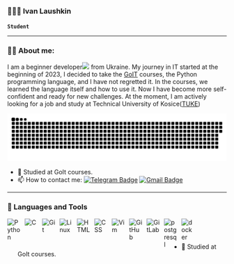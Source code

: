 ### 👨🏻‍🎓 Ivan Laushkin

**` Student `**

---
### :man_technologist: About me:

I am a beginner developer<img src="https://media.giphy.com/media/WUlplcMpOCEmTGBtBW/giphy.gif" width="30px"> from Ukraine. My journey in IT started at the beginning of 2023, I decided to take the [GoIT](https://goit.global) courses, the Python programming language, and I have not regretted it. In the courses, we learned the language itself and how to use it. Now I have become more self-confident and ready for new challenges. At the moment, I am actively looking for a job and study at Technical University of Kosice([TUKE](https://www.tuke.sk))

<p align="center">
 <img width="600" src="assest/github-snake.svg" alt="snake"/>
</p>

- :telescope: Studied at GoIt courses.
- :mailbox: How to contact me: [![Telegram Badge](https://img.shields.io/badge/-PavloLovchytskyi-blue?style=flat&logo=Telegram&logoColor=white)](https://t.me/laushkin1) [![Gmail Badge](https://img.shields.io/badge/-Gmail-red?style=flat&logo=Gmail&logoColor=white)](laushkinivan1@gmail.com)

---

### 🧰 Languages and Tools

<img align="left" alt="Python" width="30px" style="padding-right:10px;" src="https://cdn.jsdelivr.net/gh/devicons/devicon/icons/python/python-plain.svg" />
<img align="left" alt="C" width="30px" style="padding-right:10px;" src="https://cdn.jsdelivr.net/gh/devicons/devicon@latest/icons/c/c-original.svg" />
<img align="left" alt="Git" width="30px" style="padding-right:10px;" src="https://cdn.jsdelivr.net/gh/devicons/devicon/icons/git/git-original.svg" />
<img align="left" alt="Linux" width="30px" style="padding-right:10px;" src="https://cdn.jsdelivr.net/gh/devicons/devicon/icons/linux/linux-original.svg" />
<img align="left" alt="HTML" width="30px" style="padding-right:10px;" src="https://cdn.jsdelivr.net/gh/devicons/devicon/icons/html5/html5-plain.svg" />
<img align="left" alt="CSS" width="30px" style="padding-right:10px;" src="https://cdn.jsdelivr.net/gh/devicons/devicon/icons/css3/css3-plain.svg" />
<img align="left" alt="Vim" width="30px" style="padding-right:10px;" src="https://cdn.jsdelivr.net/gh/devicons/devicon@latest/icons/vim/vim-original.svg" />
<img align="left" alt="GitHub" width="30px" style="padding-right:10px;" src="https://cdn.jsdelivr.net/gh/devicons/devicon@latest/icons/github/github-original.svg" />
<img align="left" alt="GitLab" width="30px" style="padding-right:10px;" src="https://cdn.jsdelivr.net/gh/devicons/devicon@latest/icons/gitlab/gitlab-original.svg" />
<img align="left" alt="postgresql" width="30px" style="padding-right:10px;" src="https://cdn.jsdelivr.net/gh/devicons/devicon@latest/icons/postgresql/postgresql-original.svg" />
<img align="left" alt="docker" width="30px" style="padding-right:10px;" src="https://cdn.jsdelivr.net/gh/devicons/devicon@latest/icons/docker/docker-original-wordmark.svg" />
<br />

#

- :telescope: Studied at GoIt courses.

<!--
**laushkin1/laushkin1** is a ✨ _special_ ✨ repository because its `README.md` (this file) appears on your GitHub profile.

Here are some ideas to get you started:

- 🔭 I’m currently working on ...
- 🌱 I’m currently learning ...
- 👯 I’m looking to collaborate on ...
- 🤔 I’m looking for help with ...
- 💬 Ask me about ...
- 📫 How to reach me: ...
- 😄 Pronouns: ...
- ⚡ Fun fact: ...
-->
